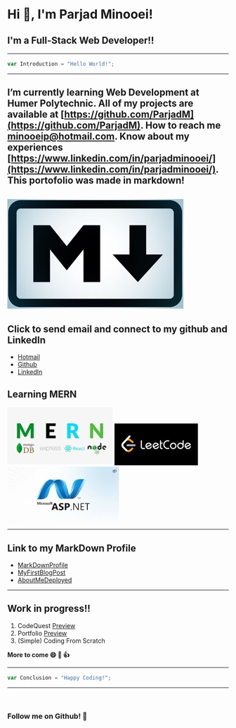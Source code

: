 # Hi 👋, I'm Parjad Minooei!
## I'm a Full-Stack Web Developer!!


---
```javascript
var Introduction = "Hello World!";
```
---

I’m currently learning **Web Development at Humer Polytechnic**.
All of my projects are available at [https://github.com/ParjadM](https://github.com/ParjadM).
How to reach me **minooeip@hotmail.com**.
Know about my experiences [https://www.linkedin.com/in/parjadminooei/](https://www.linkedin.com/in/parjadminooei/).
This portofolio was made in markdown!
---
![Leetcode](./markdown.jpg)
---

## Click to send email and connect to my github and LinkedIn
- [Hotmail](minooeip@Hotmail.com)
- [Github](https://github.com/ParjadM)
- [LinkedIn](www.linkedin.com/in/parjadminooei)

## Learning MERN
![MERN FULL-STACK](./MERN.jpg)
![Leetcode](./leetcode.jpg)
![ASP.Net](./asp.jpg)


---
## Link to my MarkDown Profile
- [MarkDownProfile](https://parjadm.github.io/markdown-portfolio/)
- [MyFirstBlogPost](https://parjadm.github.io/blog-post/)
- [AboutMeDeployed](https://parjadm.github.io/aboutme/)

---

## Work in progress!!
1. CodeQuest [Preview](https://www.figma.com/proto/7mKyCOSjw2Tw6mK5HOOvhk/Code_Quest?node-id=0-1&t=bJVmKDXqkSevKebl-1)
2. Portfolio [Preview](https://parjadm.github.io/Portfolio/)
3. (Simple) Coding From Scratch

**More to come 😄 🚀 👍**

---
```javascript
var Conclusion = "Happy Coding!";
```
---

<img src="https://komarev.com/ghpvc/?username=ParjadM&style=flat-square&color=blue" alt=""/>

### Follow me on Github! 👋


